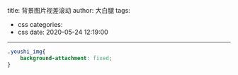 title: 背景图片视差滚动
author: 大白腿
tags:
  - css
categories:
  - css
date: 2020-05-24 12:19:00
---
```css
.youshi_img{
	background-attachment: fixed;
}
```